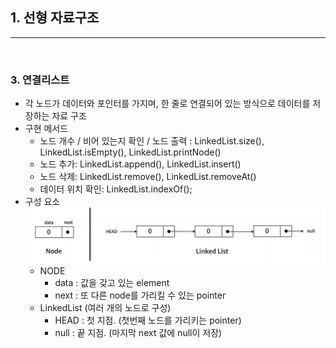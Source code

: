 ## 1. 선형 자료구조

---

<br>

### **3. 연결리스트**

- 각 노드가 데이터와 포인터를 가지며, 한 줄로 연결되어 있는 방식으로 데이터를 저장하는 자료 구조
- 구현 메서드
  - 노드 개수 / 비어 있는지 확인 / 노드 출력 : LinkedList.size(), LinkedList.isEmpty(), LinkedList.printNode()
  - 노드 추가: LinkedList.append(), LinkedList.insert()
  - 노드 삭제: LinkedList.remove(), LinkedList.removeAt()
  - 데이터 위치 확인: LinkedList.indexOf();
- 구성 요소
  ![image](./LinkedList.png)
  - NODE
    - data : 값을 갖고 있는 element
    - next : 또 다른 node를 가리킬 수 있는 pointer
  - LinkedList (여러 개의 노드로 구성)
    - HEAD : 첫 지점. (첫번째 노드를 가리키는 pointer)
    - null : 끝 지점. (마지막 next 값에 null이 저장)
